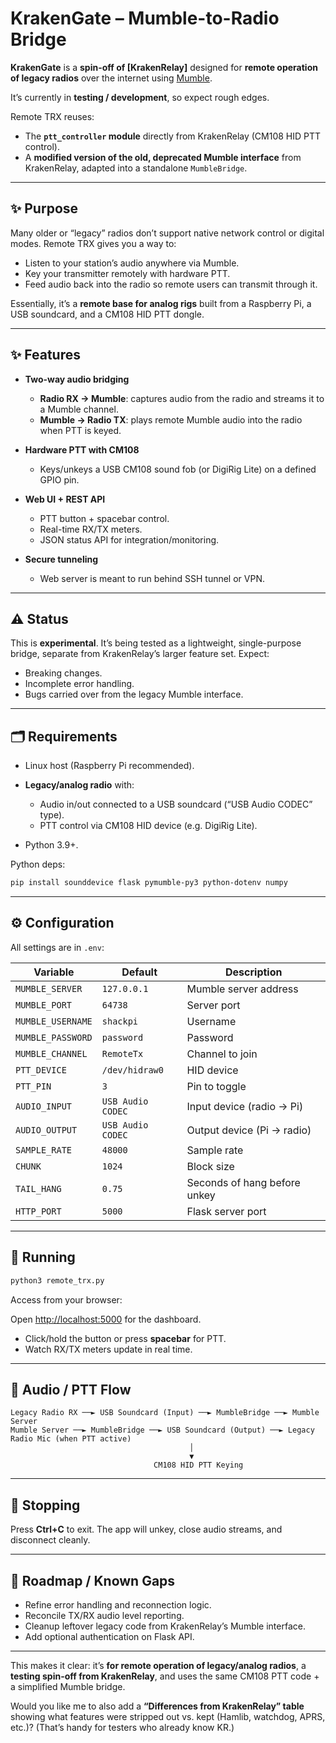 # KrakenGate – Mumble-to-Radio Bridge

**KrakenGate** is a **spin-off of [KrakenRelay]** designed for **remote operation of legacy radios** over the internet using [Mumble](https://www.mumble.info).

It’s currently in **testing / development**, so expect rough edges.

Remote TRX reuses:

* The **`ptt_controller` module** directly from KrakenRelay (CM108 HID PTT control).
* A **modified version of the old, deprecated Mumble interface** from KrakenRelay, adapted into a standalone `MumbleBridge`.

---

## ✨ Purpose

Many older or “legacy” radios don’t support native network control or digital modes.
Remote TRX gives you a way to:

* Listen to your station’s audio anywhere via Mumble.
* Key your transmitter remotely with hardware PTT.
* Feed audio back into the radio so remote users can transmit through it.

Essentially, it’s a **remote base for analog rigs** built from a Raspberry Pi, a USB soundcard, and a CM108 HID PTT dongle.

---

## ✨ Features

* **Two-way audio bridging**

  * **Radio RX → Mumble**: captures audio from the radio and streams it to a Mumble channel.
  * **Mumble → Radio TX**: plays remote Mumble audio into the radio when PTT is keyed.

* **Hardware PTT with CM108**

  * Keys/unkeys a USB CM108 sound fob (or DigiRig Lite) on a defined GPIO pin.

* **Web UI + REST API**

  * PTT button + spacebar control.
  * Real-time RX/TX meters.
  * JSON status API for integration/monitoring.

* **Secure tunneling**

  * Web server is meant to run behind SSH tunnel or VPN.

---

## ⚠️ Status

This is **experimental**.
It’s being tested as a lightweight, single-purpose bridge, separate from KrakenRelay’s larger feature set.
Expect:

* Breaking changes.
* Incomplete error handling.
* Bugs carried over from the legacy Mumble interface.

---

## 🗂 Requirements

* Linux host (Raspberry Pi recommended).
* **Legacy/analog radio** with:

  * Audio in/out connected to a USB soundcard (“USB Audio CODEC” type).
  * PTT control via CM108 HID device (e.g. DigiRig Lite).
* Python 3.9+.

Python deps:

```bash
pip install sounddevice flask pymumble-py3 python-dotenv numpy
```

---

## ⚙️ Configuration

All settings are in `.env`:

| Variable          | Default           | Description                  |
| ----------------- | ----------------- | ---------------------------- |
| `MUMBLE_SERVER`   | `127.0.0.1`       | Mumble server address        |
| `MUMBLE_PORT`     | `64738`           | Server port                  |
| `MUMBLE_USERNAME` | `shackpi`         | Username                     |
| `MUMBLE_PASSWORD` | `password`        | Password                     |
| `MUMBLE_CHANNEL`  | `RemoteTx`        | Channel to join              |
| `PTT_DEVICE`      | `/dev/hidraw0`    | HID device                   |
| `PTT_PIN`         | `3`               | Pin to toggle                |
| `AUDIO_INPUT`     | `USB Audio CODEC` | Input device (radio → Pi)    |
| `AUDIO_OUTPUT`    | `USB Audio CODEC` | Output device (Pi → radio)   |
| `SAMPLE_RATE`     | `48000`           | Sample rate                  |
| `CHUNK`           | `1024`            | Block size                   |
| `TAIL_HANG`       | `0.75`            | Seconds of hang before unkey |
| `HTTP_PORT`       | `5000`            | Flask server port            |

---

## 🚀 Running

```bash
python3 remote_trx.py
```

Access from your browser:

Open [http://localhost:5000](http://localhost:5000) for the dashboard.

* Click/hold the button or press **spacebar** for PTT.
* Watch RX/TX meters update in real time.

---

## 🔀 Audio / PTT Flow

```
Legacy Radio RX ──► USB Soundcard (Input) ──► MumbleBridge ──► Mumble Server
Mumble Server ──► MumbleBridge ──► USB Soundcard (Output) ──► Legacy Radio Mic (when PTT active)
                                        │
                                        ▼
                                CM108 HID PTT Keying
```

---

## 🛑 Stopping

Press **Ctrl+C** to exit.
The app will unkey, close audio streams, and disconnect cleanly.

---

## 🔮 Roadmap / Known Gaps

* Refine error handling and reconnection logic.
* Reconcile TX/RX audio level reporting.
* Cleanup leftover legacy code from KrakenRelay’s Mumble interface.
* Add optional authentication on Flask API.

---

This makes it clear: it’s **for remote operation of legacy/analog radios**, a **testing spin-off from KrakenRelay**, and uses the same CM108 PTT code + a simplified Mumble bridge.

Would you like me to also add a **“Differences from KrakenRelay” table** showing what features were stripped out vs. kept (Hamlib, watchdog, APRS, etc.)? (That’s handy for testers who already know KR.)
